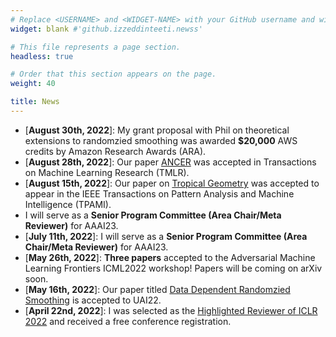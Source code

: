 ```yaml
---
# Replace <USERNAME> and <WIDGET-NAME> with your GitHub username and widget name, respectively.
widget: blank #'github.izzeddinteeti.newss'

# This file represents a page section.
headless: true

# Order that this section appears on the page.
weight: 40

title: News
---
```

* [**August 30th, 2022**]: My grant proposal with Phil on theoretical extensions to randomzied smoothing was awarded **$20,000** AWS credits by Amazon Research Awards (ARA).
* [**August 28th, 2022**]: Our paper [ANCER](https://pubmed.ncbi.nlm.nih.gov/36001517/) was accepted in Transactions on Machine Learning Research (TMLR).
* [**August 15th, 2022**]: Our paper on [Tropical Geometry](https://openreview.net/forum?id=7j0GI6tPYi) was accepted to appear in the IEEE Transactions on Pattern Analysis and Machine Intelligence (TPAMI).
* I will serve as a **Senior Program Committee (Area Chair/Meta Reviewer)** for AAAI23.
* [**July 11th, 2022**]: I will serve as a **Senior Program Committee (Area Chair/Meta Reviewer)** for AAAI23.
* [**May 26th, 2022**]: **Three papers** accepted to the Adversarial Machine Learning Frontiers ICML2022 workshop! Papers will be coming on arXiv soon.
* [**May 16th, 2022**]: Our paper titled [Data Dependent Randomzied Smoothing](https://arxiv.org/abs/2012.04351)  is accepted to UAI22.
* [**April 22nd, 2022**]: I was selected as the [Highlighted Reviewer of ICLR 2022](https://iclr.cc/Conferences/2022/Reviewers) and received a free conference registration.